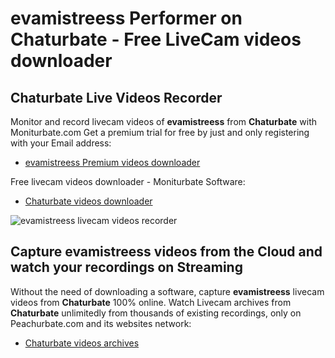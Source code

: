 # evamistreess Performer on Chaturbate - Free LiveCam videos downloader

## Chaturbate Live Videos Recorder

Monitor and record livecam videos of **evamistreess** from **Chaturbate** with Moniturbate.com
Get a premium trial for free by just and only registering with your Email address:
* [evamistreess Premium videos downloader](https://moniturbate.com/request-demo-licence-key.html)

Free livecam videos downloader - Moniturbate Software:
* [Chaturbate videos downloader](https://moniturbate.com/moniturbate-download-software.html)

![evamistreess livecam videos recorder](https://peachurnet.com/templates/moniturbate-software.png)


## Capture evamistreess videos from the Cloud and watch your recordings on Streaming

Without the need of downloading a software, capture **evamistreess** livecam videos from **Chaturbate** 100% online.
Watch Livecam archives from **Chaturbate** unlimitedly from thousands of existing recordings, only on Peachurbate.com and its websites network:
* [Chaturbate videos archives](https://peachurnet.com/)